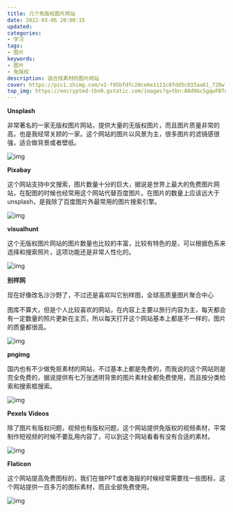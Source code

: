 ```yaml
---
title: 几个免版权图片网站
date: 2022-03-06 20:00:15
updated:
categories: 
- 学习
tags: 
- 图片
keywords:
- 图片
- 免版权
description: 适合找素材的图片网站
cover: https://pic1.zhimg.com/v2-f05bfdfc20ce6e1111c0fdd5c015aa61_720w.jpg?source=172ae18b
top_img: https://encrypted-tbn0.gstatic.com/images?q=tbn:ANd9GcSgqwFBTACF4LfF55ZDUsxNespfkJ-uta1JcAjL2MdCYx1Wo9v18kLZGjI_JBeedKZZeyA&usqp=CAU
---
```




**Unsplash**

非常著名的一家无版权图片网站，提供大量的无版权图片，而且图片质量非常的高，也是我经常关顾的一家。这个网站的图片以风景为主，很多图片的滤镜感很强，适合做背景或者壁纸。

![img](https://cdn.jsdelivr.net/gh/01Petard/imageURL@main/img/fc1f4134970a304ec0400d855afa0982c9175c22-20220802154238852.jpeg)

**Pixabay**

这个网站支持中文搜索，图片数量十分的巨大，据说是世界上最大的免费图片网站，在配图的时候也经常用这个网站代替百度图片。在图片的数量上应该远大于unsplash，是我除了百度图片外最常用的图片搜索引擎。

![img](https://pics5.baidu.com/feed/42a98226cffc1e176c315b91c1a25807728de9b8.jpeg?token=f6dbfab1e4f9536f8b778eb5490a82fa&s=2F504C83172A35094E18949703001091)

**visualhunt**

这个无版权图片网站的图片数量也比较的丰富，比较有特色的是，可以根据色系来选择和搜索照片，这项功能还是非常人性化的。

![img](https://pics5.baidu.com/feed/ae51f3deb48f8c54708187f3b01b83f1e1fe7f57.jpeg?token=f5cbacca2c067f9a242b2ea0003648ea&s=1D98AD5F3C69130D4B6C02E50300E023)

**别样网**

现在好像改名沙沙野了，不过还是喜欢叫它别样图，全球高质量图片聚合中心

图库不算大，但是个人比较喜欢的网站，在内容上主要以旅行内容为主，每天都会有一定数量的照片更新在主页，所以每天打开这个网站基本上都是不一样的，图片的质量都很高。

![img](https://pics6.baidu.com/feed/7af40ad162d9f2d35579faad22de24176327cc3b.jpeg?token=91a91290ca0c446b7ff09d00d5d99a6d&s=6DD2578304722B9A5C24551E0300C091)

**pngimg**

国内也有不少做免抠素材的网站，不过基本上都是免费的，而我说的这个网站则是完全免费的，据说提供有七万张透明背景的图片素材全都免费使用，而且按分类检索和搜索框搜索。

![img](https://pics7.baidu.com/feed/d058ccbf6c81800a8af963b33a079dfe828b4722.jpeg?token=1f077dec217ff81471abfde545db45d1&s=109E5033598E44C8027DA0DA01005032)

**Pexels Videos**

除了图片有版权问题，视频也有版权问题，这个网站提供免版权的视频素材，平常制作短视频的时候不要乱用内容了，可以到这个网站看看有没有合适的素材。

![img](https://pics4.baidu.com/feed/279759ee3d6d55fbc654cb7ee610e14e21a4dd8b.jpeg?token=6090d2e0146bae6920277a100a46a727&s=BB3245810430898A0A91100C030030D0)

**Flaticon**

这个网站提高免费图标的，我们在做PPT或者海报的时候经常需要找一些图标，这个网站提供一百多万的图标素材，而且全部免费使用。

![img](https://pics1.baidu.com/feed/d833c895d143ad4b19c39f1c0830f4aba50f0630.jpeg?token=bc9e7e0c7e30e5bc188d6415940f31e0&s=12B1E9205CA82C886CA755CC030030B2)